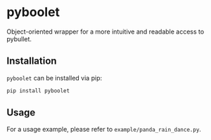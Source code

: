 # pyboolet

Object-oriented wrapper for a more intuitive and readable access to pybullet.

## Installation

`pyboolet` can be installed via pip:

```bash
pip install pyboolet
```

## Usage

For a usage example, please refer to `example/panda_rain_dance.py`.
